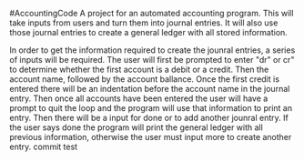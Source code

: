 #AccountingCode
A project for an automated accounting program. This will take inputs from users and turn them into journal entries. It will also use those journal entries to create a general ledger with all stored information. 

In order to get the information required to create the jounral entries, a series of inputs will be required. The user will first be prompted to enter "dr" or cr" to determine whether the first account is a debit or a credit. Then the account name, followed by the account ballance. Once the first credit is entered there will be an indentation before the account name in the journal entry. Then once all accounts have been entered the user will have a prompt to quit the loop and the program will use that information to print an entry. Then there will be a input for done or to add another jounral entry. If the user says done the program will print the general ledger with all previous information, otherwise the user must input more to create another entry. 
commit test
